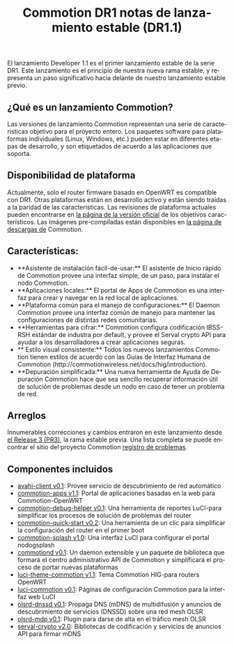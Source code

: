 ﻿---
layout: blog
title: Commotion DR1 notas de lanzamiento estable (DR1.1)
categories: [release]
created: 2013-06-05
changed: 2013-07-26
post_author: Andrew Reynolds
lang: es
---
  El lanzamiento Developer 1.1 es el primer lanzamiento estable de la serie DR1. Este lanzamiento es el principio de nuestra nueva rama estable, y representa un paso significativo hacia delante de nuestro lanzamiento estable previo.
<h2>¿Qué es un lanzamiento Commotion?</h2>
Las versiones de lanzamiento Commotion representan una serie de características objetivo para el proyecto entero. Los paquetes software para plataformas individuales (Linux, Windows, etc.) pueden estar en diferentes etapas de desarrollo, y son etiquetados de acuerdo a las aplicaciones que soporta.
<h2>Disponibilidad de plataforma</h2>
Actualmente, solo el router firmware basado en OpenWRT es compatible con DR1. Otras plataformas están en desarrollo activo y están siendo traídas a la paridad de las características. Las revisiones de plataforma actuales pueden encontrarse en <a href="https://code.commotionwireless.net/projects/commotion/wiki/Official_Version_Feature_Targets">la página de la versión oficial</a> de los objetivos característicos. Las imágenes pre-compiladas están disponibles en <a href="https://commotionwireless.net/download">la página de descargas de</a> Commotion. 
<h2>Características:</h2>
<ul>
	<li>**Asistente de instalación fácil-de-usar:** El asistente de Inicio rápido de Commotion provee una interfaz simple, de un paso, para instalar el nodo Commotion.</li>
	<li>**Aplicaciones locales:** El portal de Apps de Commotion es una interfaz para crear y navegar en la red local de aplicaciones.</li>
	<li>**Plataforma común para el manejo de configuraciones:** El Daemon Commotion provee una interfaz común de manejo para mantener las configuraciones de distintas redes comunitarias.</li>
	<li>**Herramientas para cifrar:** Commotion configura codificación IBSS-RSH estándar de industra por default, y provee el Serval crypto API para ayudar a los desarrolladores a crear aplicaciones seguras.</li>
	<li>** Estilo visual consistente:** Todos los nuevos lanzamientos Commotion tienen estilos de acuerdo con las Guías de Interfaz Humana de Commotion (http://commotionwireless.net/docs/hig/introduction).</li>
	<li>**Depuración simplificada:** Una nueva herramienta de Ayuda de Depuración Commotion hace que sea sencillo recuperar información útil de solución de problemas desde un nodo en caso de tener un problema de red.</li>
</ul>
<h2>Arreglos</h2>
Innumerables correcciones y cambios entraron en este lanzamiento desde <a href="https://code.commotionwireless.net/projects/commotion/wiki/Developer_Pre-Release_%28PR3%29_Feature_Targets">el Release 3 (PR3)</a>, la rama estable previa. Una lista completa se puede encontrar el sitio del proyecto Commotion <a href="https://code.commotionwireless.net/projects/commotion/issues?set_filter=1&amp;f\[\]=status_id&amp;op\[status_id\]=!&amp;v\[status_id\]\[\]=1&amp;f\[\]=fixed_version_id&amp;op\[fixed_version_id\]=%3D&amp;v\[fixed_version_id\]\[\]=2&amp;f\[\]=&amp;c\[\]=tracker&amp;c\[\]=status&amp;c\[\]=priority&amp;c\[\]=subject&amp;c\[\]=assigned_to&amp;c\[\]=updated_on&amp;group_by=">registro de problemas</a>.
<h2>Componentes incluidos</h2>
<ul>
	<li><a href="https://github.com/opentechinstitute/avahi-client">avahi-client v0.1</a>: Provee servicio de descubrimiento de red automático</li>
	<li><a href="https://github.com/opentechinstitute/commotion-apps/">commotion-apps v1.1</a>: Portal de aplicaciones basadas en la web para Commotion-OpenWRT</li>
	<li><a href="https://github.com/opentechinstitute/commotion-bug-info">commotion-debug-helper v0.1</a>: Una herramienta de reportes LuCI-para simplificar los procesos de solución de problemas del router</li>
	<li><a href="https://github.com/opentechinstitute/commotion-quick-start">commotion-quick-start v0.2</a>: Una herramienta de un clic para simplificar la configuración del router en el primer boot</li>
	<li><a href="https://github.com/opentechinstitute/commotion-splash">commotion-splash v1.0</a>: Una interfaz LuCI para configurar el portal nodogsplash</li>
	<li><a href="https://github.com/opentechinstitute/commotiond">commotiond v0.1</a>: Un daemon extensible y un paquete de biblioteca que formará el centro administrativo API de Commotion y simplificará el proceso de portar nuevas plataformas</li>
	<li><a href="https://github.com/opentechinstitute/commotion-openwrt-theme">luci-theme-commotion v1.1</a>: Tema Commotion HIG-para routers OpenWRT</li>
	<li><a href="https://github.com/opentechinstitute/luci-commotion">luci-commotion v0.1</a>: Páginas de configuración Commotion para la interfaz web LuCI</li>
	<li><a href="https://github.com/opentechinstitute/olsrd/tree/release-0.6.5.4/lib/dnssd">olsrd-dnssd v0.1</a>: Propaga DNS (mDNS) de multidifusión y anuncios de descubrimiento de servicios (DNSSD) sobre una red mesh OLSR</li>
	<li><a href="https://github.com/opentechinstitute/olsrd/tree/release-0.6.5.4/lib/mdp">olsrd-mdp v0.1</a>: Plugin para darse de alta en el tráfico mesh OLSR</li>
	<li><a href="https://github.com/opentechinstitute/serval-crypto">serval-crypto v2.0</a>: Bibliotecas de codificación y servicios de anuncios API para firmar mDNS</li>
</ul>
 

